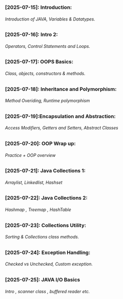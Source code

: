 ### [2025-07-15]: Introduction:
###### Introduction of JAVA, Variables & Datatypes.
### [2025-07-16]: Intro 2:
###### Operators, Control Statements  and Loops.
### [2025-07-17]:  OOPS Basics: 
###### Class, objects, constructors & methods.
### [2025-07-18]: Inheritance and Polymorphism:
###### Method Overiding, Runtime polymorphism
### [2025-07-19]:Encapsulation and Abstraction:
###### Access Modifiers, Getters and Setters, Abstract Classes
### [2025-07-20]: OOP Wrap up:
###### Practice + OOP overview
### [2025-07-21]: Java Collections 1:
###### Arraylist, Linkedlist, Hashset
### [2025-07-22]: Java Collections 2:
###### Hashmap , Treemap , HashTable
### [2025-07-23]: Collections Utility: 
###### Sorting & Collections class methods.
### [2025-07-24]: Exception Handling:
###### Checked vs Unchecked, Custom exception.
### [2025-07-25]: JAVA I/O Basics
###### Intro , scanner class , buffered reader etc.

